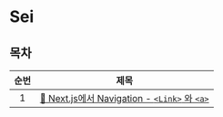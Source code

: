 # Sei

## 목차

| 순번 | 제목 |
|:--:|--|
|1| [📍 Next.js에서 Navigation - `<Link>` 와 `<a>`](./next/navigation.md) |